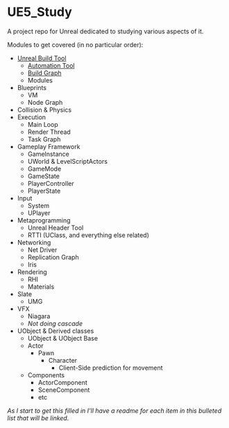 # UE5_Study

A project repo for Unreal dedicated to studying various aspects of it.

Modules to get covered (in no particular order):

* [Unreal Build Tool](docs/Build%20&%20Automation%20System/UBT.md)
  * [Automation Tool](docs/Build%20&%20Automation%20System/AutomationTool.md)
  * [Build Graph](docs/Build%20&%20Automation%20System/BuildGraph.md)
  * Modules
* Blueprints
  * VM
  * Node Graph
* Collision & Physics
* Execution
  * Main Loop
  * Render Thread
  * Task Graph
* Gameplay Framework
  * GameInstance
  * UWorld & LevelScriptActors
  * GameMode
  * GameState
  * PlayerController
  * PlayerState
* Input
  * System
  * UPlayer
* Metaprogramming
  * Unreal Header Tool
  * RTTI (UClass, and everything else related)
* Networking
  * Net Driver
  * Replication Graph
  * Iris
* Rendering
  * RHI
  * Materials
* Slate
  * UMG
* VFX
  * Niagara
  * *Not doing cascade*
* UObject & Derived classes
  * UObject & UObject Base
  * Actor
    * Pawn
      * Character
        * Client-Side prediction for movement
  * Components
    * ActorComponent
    * SceneComponent
    * etc

*As I start to get this filled in I'll have a readme for each item in this bulleted list that will be linked.*
